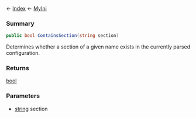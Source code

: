 ← [Index](Api-Index) ← [MyIni](VRage.Game.ModAPI.Ingame.Utilities.MyIni)

### Summary

```csharp
public bool ContainsSection(string section)
```

Determines whether a section of a given name exists in the currently parsed configuration.

### Returns

[bool](System.Boolean)



### Parameters

* [string](System.String) section
